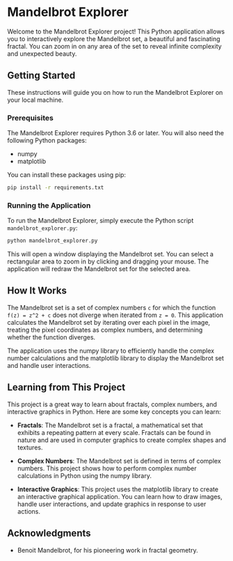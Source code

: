 # Mandelbrot Explorer

Welcome to the Mandelbrot Explorer project! This Python application allows you to interactively explore the Mandelbrot set, a beautiful and fascinating fractal. You can zoom in on any area of the set to reveal infinite complexity and unexpected beauty.

## Getting Started

These instructions will guide you on how to run the Mandelbrot Explorer on your local machine.

### Prerequisites

The Mandelbrot Explorer requires Python 3.6 or later. You will also need the following Python packages:

- numpy
- matplotlib

You can install these packages using pip:

```bash
pip install -r requirements.txt
```

### Running the Application

To run the Mandelbrot Explorer, simply execute the Python script `mandelbrot_explorer.py`:

```bash
python mandelbrot_explorer.py
```

This will open a window displaying the Mandelbrot set. You can select a rectangular area to zoom in by clicking and dragging your mouse. The application will redraw the Mandelbrot set for the selected area.

## How It Works

The Mandelbrot set is a set of complex numbers `c` for which the function `f(z) = z^2 + c` does not diverge when iterated from `z = 0`. This application calculates the Mandelbrot set by iterating over each pixel in the image, treating the pixel coordinates as complex numbers, and determining whether the function diverges.

The application uses the numpy library to efficiently handle the complex number calculations and the matplotlib library to display the Mandelbrot set and handle user interactions.

## Learning from This Project

This project is a great way to learn about fractals, complex numbers, and interactive graphics in Python. Here are some key concepts you can learn:

- **Fractals**: The Mandelbrot set is a fractal, a mathematical set that exhibits a repeating pattern at every scale. Fractals can be found in nature and are used in computer graphics to create complex shapes and textures.

- **Complex Numbers**: The Mandelbrot set is defined in terms of complex numbers. This project shows how to perform complex number calculations in Python using the numpy library.

- **Interactive Graphics**: This project uses the matplotlib library to create an interactive graphical application. You can learn how to draw images, handle user interactions, and update graphics in response to user actions.

## Acknowledgments

- Benoit Mandelbrot, for his pioneering work in fractal geometry.
